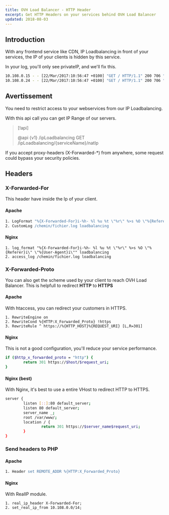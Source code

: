 ```yaml
---
title: OVH Load Balancer - HTTP Header
excerpt: Get HTTP Headers on your services behind OVH Load Balancer
updated: 2018-08-03
---
```


## Introduction
With any frontend service like CDN, IP Loadbalancing in front of your services, the IP of your clients is hidden by this service.

In your log, you'll only see privateIP, and we'll fix this.

```bash
10.108.0.15 - - [22/Mar/2017:10:56:47 +0100] "GET / HTTP/1.1" 200 706 "-" "Mozilla/5.0 (Linux[...]"
10.108.0.24 - - [22/Mar/2017:10:56:47 +0100] "GET / HTTP/1.1" 200 706 "-" "Mozilla/5.0 (Linux[...]"
```

## Avertissement
You need to restrict access to your webservices from our IP Loadbalancing.

With this api call you can get IP Range of our servers.

> [!api]
>
> @api {v1} /ipLoadbalancing GET /ipLoadbalancing/{serviceName}/natIp
> 
If you accept proxy-headers (X-Forwarded-*) from anywhere, some request could bypass your security policies.

## Headers

### X-Forwarded-For
This header have inside the Ip of your client.

#### Apache

```apache
1. LogFormat "%{X-Forwarded-For}i-%h- %l %u %t \"%r\" %>s %O \"%{Referer}i\" \"%{User-Agent}i\"" loadbalancing
2. CustomLog /chemin/fichier.log loadbalancing
```

#### Nginx

```nginx
1. log_format "%{X-Forwarded-For}i-%h- %l %u %t \"%r\" %>s %O \"%{Referer}i\" \"%{User-Agent}i\"" loadbalancing
2. access_log /chemin/fichier.log loadbalancing
```

### X-Forwarded-Proto
You can also get the scheme used by your client to reach OVH Load Balancer. This is helpfull to redirect **HTTP** to **HTTPS**

#### Apache
With htaccess, you can redirect your customers in HTTPS.

```htaccess
1. RewriteEngine on
2. RewriteCond %{HTTP:X_Forwarded_Proto} !https
3. RewriteRule ^ https://%{HTTP_HOST}%{REQUEST_URI} [L,R=301]
```

#### Nginx
This is not a good configuration, you'll reduce your service performance.

```bash
if ($http_x_forwarded_proto = "http") {
        return 301 https://$host/$request_uri;
}
```

#### Nginx (best)
With Nginx, it's best to use a entire VHost to redirect HTTP to HTTPS.

```bash
server {
        listen [::]:80 default_server;
        listen 80 default_server;
        server_name _;
        root /var/www/;
        location / {
                return 301 https://$server_name$request_uri;
        }
}
```

### Send headers to PHP

#### Apache

```apache
1. Header set REMOTE_ADDR %{HTTP:X_Forwarded_Proto}
```

#### Nginx
With RealIP module.

```nginx
1. real_ip_header X-Forwarded-For;
2. set_real_ip_from 10.108.0.0/14;
```
